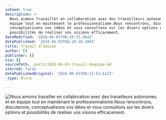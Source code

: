 ```yaml
---
inFeed: true
description: >-
  Nous aimons travailler en collaboration avec des travailleurs autonomes et en
  équipe tout en maintenant le professionnalisme.Nous rencontrons, discuterons,
  conceptualisons vos idées et vous consultons sur les divers options et
  possibilités de réaliser vos visions efficacement.
dateModified: '2018-06-03T08:28:25.964Z'
datePublished: '2018-06-03T08:28:26.104Z'
title: Travail d’équipe
author: []
publisher: {}
via: {}
sourcePath: _posts/2018-06-03-travail-dequipe.md
starred: false
datePublishedOriginal: '2018-06-03T08:11:53.612Z'
_type: Blurb

---
```

![Nous aimons travailler en collaboration avec des travailleurs autonomes et en équipe tout en maintenant le professionnalisme.Nous rencontrons, discuterons, conceptualisons vos idées et vous consultons sur les divers options et possibilités de réaliser vos visions efficacement.](https://the-grid-user-content.s3-us-west-2.amazonaws.com/83ee977c-5d98-444b-932a-345ea154f63c.jpg)